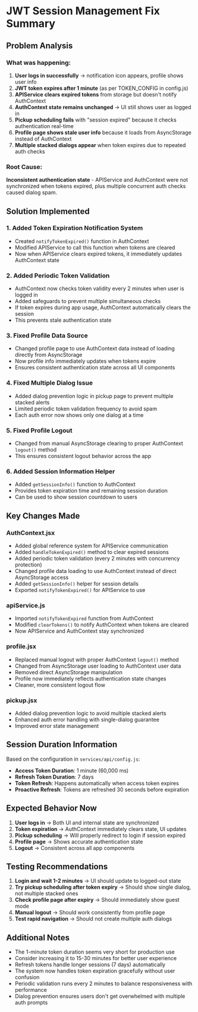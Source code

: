 # JWT Session Management Fix Summary

## Problem Analysis

### What was happening:
1. **User logs in successfully** → notification icon appears, profile shows user info
2. **JWT token expires after 1 minute** (as per TOKEN_CONFIG in config.js)
3. **APIService clears expired tokens** from storage but doesn't notify AuthContext
4. **AuthContext state remains unchanged** → UI still shows user as logged in
5. **Pickup scheduling fails** with "session expired" because it checks authentication real-time
6. **Profile page shows stale user info** because it loads from AsyncStorage instead of AuthContext
7. **Multiple stacked dialogs appear** when token expires due to repeated auth checks

### Root Cause:
**Inconsistent authentication state** - APIService and AuthContext were not synchronized when tokens expired, plus multiple concurrent auth checks caused dialog spam.

## Solution Implemented

### 1. **Added Token Expiration Notification System**
- Created `notifyTokenExpired()` function in AuthContext
- Modified APIService to call this function when tokens are cleared
- Now when APIService clears expired tokens, it immediately updates AuthContext state

### 2. **Added Periodic Token Validation**
- AuthContext now checks token validity every 2 minutes when user is logged in
- Added safeguards to prevent multiple simultaneous checks
- If token expires during app usage, AuthContext automatically clears the session
- This prevents stale authentication state

### 3. **Fixed Profile Data Source**
- Changed profile page to use AuthContext data instead of loading directly from AsyncStorage  
- Now profile info immediately updates when tokens expire
- Ensures consistent authentication state across all UI components

### 4. **Fixed Multiple Dialog Issue**
- Added dialog prevention logic in pickup page to prevent multiple stacked alerts
- Limited periodic token validation frequency to avoid spam
- Each auth error now shows only one dialog at a time

### 5. **Fixed Profile Logout**
- Changed from manual AsyncStorage clearing to proper AuthContext `logout()` method
- This ensures consistent logout behavior across the app

### 6. **Added Session Information Helper**
- Added `getSessionInfo()` function to AuthContext
- Provides token expiration time and remaining session duration
- Can be used to show session countdown to users

## Key Changes Made

### AuthContext.jsx
- Added global reference system for APIService communication
- Added `handleTokenExpired()` method to clear expired sessions
- Added periodic token validation (every 2 minutes with concurrency protection)
- Changed profile data loading to use AuthContext instead of direct AsyncStorage access
- Added `getSessionInfo()` helper for session details
- Exported `notifyTokenExpired()` for APIService to use

### apiService.js
- Imported `notifyTokenExpired` function from AuthContext
- Modified `clearTokens()` to notify AuthContext when tokens are cleared
- Now APIService and AuthContext stay synchronized

### profile.jsx
- Replaced manual logout with proper AuthContext `logout()` method
- Changed from AsyncStorage user loading to AuthContext user data
- Removed direct AsyncStorage manipulation
- Profile now immediately reflects authentication state changes
- Cleaner, more consistent logout flow

### pickup.jsx
- Added dialog prevention logic to avoid multiple stacked alerts
- Enhanced auth error handling with single-dialog guarantee
- Improved error state management

## Session Duration Information

Based on the configuration in `services/api/config.js`:
- **Access Token Duration**: 1 minute (60,000 ms)
- **Refresh Token Duration**: 7 days
- **Token Refresh**: Happens automatically when access token expires
- **Proactive Refresh**: Tokens are refreshed 30 seconds before expiration

## Expected Behavior Now

1. **User logs in** → Both UI and internal state are synchronized
2. **Token expiration** → AuthContext immediately clears state, UI updates
3. **Pickup scheduling** → Will properly redirect to login if session expired
4. **Profile page** → Shows accurate authentication state
5. **Logout** → Consistent across all app components

## Testing Recommendations

1. **Login and wait 1-2 minutes** → UI should update to logged-out state
2. **Try pickup scheduling after token expiry** → Should show single dialog, not multiple stacked ones
3. **Check profile page after expiry** → Should immediately show guest mode
4. **Manual logout** → Should work consistently from profile page
5. **Test rapid navigation** → Should not create multiple auth dialogs

## Additional Notes

- The 1-minute token duration seems very short for production use
- Consider increasing it to 15-30 minutes for better user experience
- Refresh tokens handle longer sessions (7 days) automatically
- The system now handles token expiration gracefully without user confusion
- Periodic validation runs every 2 minutes to balance responsiveness with performance
- Dialog prevention ensures users don't get overwhelmed with multiple auth prompts
